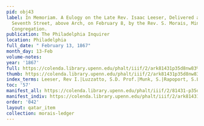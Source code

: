 ```yaml
---
pid: obj43
label: In Memoriam. A Eulogy on the Late Rev. Isaac Leeser, Delivered at the Synagogue,
  Seventh Street, above Arch, on February 8, by the Rev. S. Morais, Minister of the
  Congregation.
publication: The Philadelphia Inquirer
location: Philadelphia
full_date: " February 13, 1867"
month_day: 13-Feb
volume-notes:
year: '1867'
full: https://colenda.library.upenn.edu/phalt/iiif/2/ark81431p35d8nw83%2FSHA256E-s8609043--06cd92f07184dd77cbd755d84d9b25b5bd843f4183a1d251ac1197b609a271b3.jpeg/full/3500,/0/default.jpg
thumb: https://colenda.library.upenn.edu/phalt/iiif/2/ark81431p35d8nw83%2FSHA256E-s8609043--06cd92f07184dd77cbd755d84d9b25b5bd843f4183a1d251ac1197b609a271b3.jpeg/full/!200,200/0/default.jpg
index_terms: Leeser, Rev I.|Luzzatto, S.D. Prof.|Munk, S.|Rapoport, S.L.
toc: '57'
manifest_all: https://colenda.library.upenn.edu/phalt/iiif/2/81431-p35d8nw83/manifest
manifest_indiv: https://colenda.library.upenn.edu/phalt/iiif/2/ark81431p35d8nw83%2FSHA256E-s8609043--06cd92f07184dd77cbd755d84d9b25b5bd843f4183a1d251ac1197b609a271b3.jpeg
order: '042'
layout: qatar_item
collection: morais-ledger
---
```

